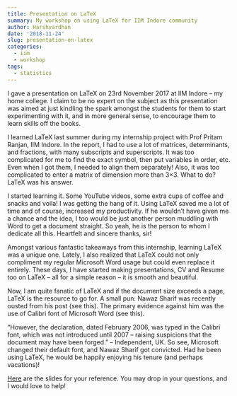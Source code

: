 ```yaml
---
title: Presentation on LaTeX
summary: My workshop on using LaTeX for IIM Indore community
author: Harshvardhan
date: '2018-11-24'
slug: presentation-on-latex
categories:
  - iim
  - workshop
tags:
  - statistics
---
```


I gave a presentation on LaTeX on 23rd November 2017 at IIM Indore – my home college. I claim to be no expert on the subject as this presentation was aimed at just kindling the spark amongst the students for them to start experimenting with it, and in more general sense, to encourage them to learn skills off the books.

I learned LaTeX last summer during my internship project with Prof Pritam Ranjan, IIM Indore. In the report, I had to use a lot of matrices, determinants, and fractions, with many subscripts and superscripts. It was too complicated for me to find the exact symbol, then put variables in order, etc. Even when I got them, I needed to align them separately! Also, it was too complicated to enter a matrix of dimension more than 3×3. What to do? LaTeX was his answer.

I started learning it. Some YouTube videos, some extra cups of coffee and snacks and voila! I was getting the hang of it. Using LaTeX saved me a lot of time and of course, increased my productivity. If he wouldn’t have given me a chance and the idea, I too would be just another person muddling with Word to get a document straight. So yeah, he is the person to whom I dedicate all this. Heartfelt and sincere thanks, sir!

Amongst various fantastic takeaways from this internship, learning LaTeX was a unique one. Lately, I also realized that LaTeX could not only compliment my regular Microsoft Word usage but could even replace it entirely. These days, I have started making presentations, CV and Resume too on LaTeX – all for a simple reason – it is smooth and beautiful.

Now, I am quite fanatic of LaTeX and if the document size exceeds a page, LaTeX is the resource to go for.
A small pun: Nawaz Sharif was recently ousted from his post (see this). The primary evidence against him was the use of Calibri font of Microsoft Word (see this).

“However, the declaration, dated February 2006, was typed in the Calibri font, which was not introduced until 2007 – raising suspicions that the document may have been forged.” – Independent, UK.
So see, Microsoft changed their default font, and Nawaz Sharif got convicted. Had he been using LaTeX, he would be happily enjoying his tenure (and perhaps vacations)!

[Here](/docs/Latex_Presentation.pdf) are the slides for your reference. You may drop in your questions, and I would love to help!

